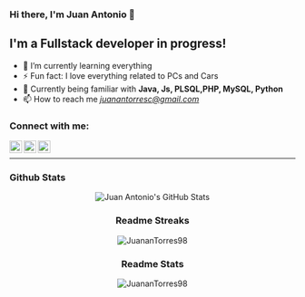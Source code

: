 ### Hi there, I'm Juan Antonio 👋


## I'm a Fullstack developer in progress!

- 🌱 I’m currently learning everything 
- ⚡ Fun fact: I love everything related to PCs and Cars
- 💬 Currently being familiar with **Java, Js, PLSQL,PHP, MySQL, Python**
- 📫 How to reach me *juanantorresc@gmail.com*

### Connect with me:

[<img align="left" alt="Juan Antonio | Twitter" width="22px" src="https://cdn.jsdelivr.net/npm/simple-icons@v3/icons/twitter.svg" />][twitter]
[<img align="left" alt="Juan Antonio | LinkedIn" width="22px" src="https://cdn.jsdelivr.net/npm/simple-icons@v3/icons/linkedin.svg" />][linkedin]
[<img align="left" alt="Juan Antonio | Instagram" width="22px" src="https://cdn.jsdelivr.net/npm/simple-icons@v3/icons/instagram.svg" />][instagram]

<br />

---

### Github Stats

<center><img align="center" alt="Juan Antonio's GitHub Stats" src="https://github-readme-stats.vercel.app/api?username=JuananTorres98&theme=nightowl&show_icons=true&hide_border=true" /><center/>

### Readme Streaks

<img align="center" src="https://github-readme-streak-stats.herokuapp.com/?user=JuananTorres98&theme=nightowl" alt="JuananTorres98" />

### Readme Stats

<img align="center" src="https://github-readme-stats.vercel.app/api/top-langs?username=JuananTorres98&theme=nightowl&show_icons=true&locale=en&layout=compact" alt="JuananTorres98" />


[twitter]: https://twitter.com/17juanantorres
[instagram]: https://instagram.com/17juanantorres
[linkedin]: https://www.linkedin.com/in/juan-antonio-torres-caballero-55a45a223/

